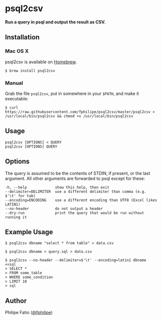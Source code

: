 # psql2csv

**Run a query in psql and output the result as CSV.**

## Installation

### Mac OS X

psql2csv is available on [Homebrew](http://brew.sh/).

    $ brew install psql2csv

### Manual

Grab the file `psql2csv`, put in somewhere in your `$PATH`, and make it
executable:

    $ curl https://raw.githubusercontent.com/fphilipe/psql2csv/master/psql2csv > /usr/local/bin/psql2csv && chmod +x /usr/local/bin/psql2csv

## Usage

    psql2csv [OPTIONS] < QUERY
    psql2csv [OPTIONS] QUERY

## Options

The query is assumed to be the contents of STDIN, if present, or the last
argument. All other arguments are forwarded to psql except for these:

    -h, --help             show this help, then exit
    --delimiter=DELIMITER  use a different delimiter than comma (e.g. $'\t' for tab)
    --encoding=ENCODING    use a different encoding than UTF8 (Excel likes LATIN1)
    --no-header            do not output a header
    --dry-run              print the query that would be run without running it

## Example Usage

    $ psql2csv dbname "select * from table" > data.csv

    $ psql2csv dbname < query.sql > data.csv

    $ psql2csv --no-header --delimiter=$'\t' --encoding=latin1 dbname <<sql
    > SELECT *
    > FROM some_table
    > WHERE some_condition
    > LIMIT 10
    > sql

## Author

Philipe Fatio ([@fphilipe](https://github.com/fphilipe))
